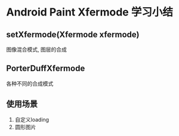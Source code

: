 # Android Paint Xfermode 学习小结

## setXfermode(Xfermode xfermode)

图像混合模式, 图层的合成

## PorterDuffXfermode
各种不同的合成模式

## 使用场景

1. 自定义loading
2. 圆形图片
